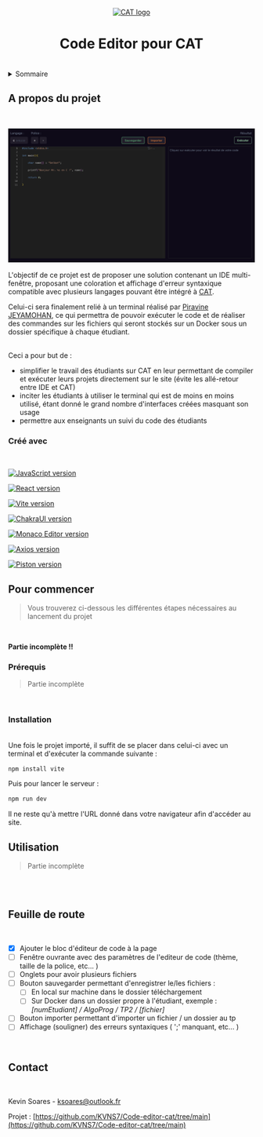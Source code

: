 <p align="center">
  <a href="https://www.cat.savoircoder.fr/accueil/" target="_blank" rel="noopener noreferrer">
    <img width="100" src="https://www.cat.savoircoder.fr/static/moulinette/img/logo/home_logo.png" alt="CAT logo">
  </a>
</p>

<h1 align="center">Code Editor pour CAT</h1>
  
<!--          Sommaire          -->
<br/>
<details>
  <summary>Sommaire</summary>
  <ol>
    <li>
      <a href="#a-propos-du-projet">A propos du projet</a>
      <ul>
        <li><a href="#créé-avec">Créé avec</a></li>
      </ul>
    </li>
    <li>
      <a href="#pour-commencer">Pour commencer</a>
      <ul>
        <li><a href="#prérequis">Prérequis</a></li>
        <li><a href="#installation">Installation</a></li>
      </ul>
    </li>
    <li><a href="#utilisation">Utilisation</a></li>
    <li><a href="#feuille-de-route">Feuille de route</a></li>
    <li><a href="#contact">Contact</a></li>
  </ol>
</details>

<!------------------------------------------------------------------------------------------------------------------------------------------>
## A propos du projet
<!------------------------------------------------------------------------------------------------------------------------------------------>
<br/>

<p align = "center" >
  <a href = "http://localhost:5173/" target="_blank" rel="noopener noreferrer">
    <img width="600" src="public/img/interface-IDE.png" alt="Interface IDE">
  </a>
</p>

L'objectif de ce projet est de proposer une solution contenant un IDE multi-fenêtre, proposant une coloration et affichage d'erreur syntaxique compatible avec plusieurs langages pouvant être intégré à <a href="https://www.cat.savoircoder.fr/accueil/" target="_blank" rel="noopener noreferrer"> CAT</a>.

Celui-ci sera finalement relié à un terminal réalisé par <a href="https://github.com/PiravineJEYAMOHAN" target="_blank" rel="noopener noreferrer">Piravine JEYAMOHAN</a>, ce qui permettra de pouvoir exécuter le code et de réaliser des commandes sur les fichiers qui seront stockés sur un Docker sous un dossier spécifique à chaque étudiant.
<br/><br/>

Ceci a pour but de :
- simplifier le travail des étudiants sur CAT en leur permettant de compiler et exécuter leurs projets directement sur le site (évite les allé-retour entre IDE et CAT)
- inciter les étudiants à utiliser le terminal qui est de moins en moins utilisé, étant donné le grand nombre d'interfaces créées masquant son usage
- permettre aux enseignants un suivi du code des étudiants

<!------------------------------------------------------------------------------------------------------------------------------------------>
### Créé avec 
<!------------------------------------------------------------------------------------------------------------------------------------------>
<br/>

[![JavaScript version][JavaScript-badge]][JavaScript-url]

[![React version][React-badge]][React-url]

[![Vite version][Vite-badge]][Vite-url]

[![ChakraUI version][Chakra-badge]][Chakra-url]

[![Monaco Editor version][MonacoEditor-badge]][MonacoEditor-url]

[![Axios version][Axios-badge]][Axios-url]

[![Piston version][Piston-badge]][Piston-url]


<!------------------------------------------------------------------------------------------------------------------------------------------>
## Pour commencer
<!------------------------------------------------------------------------------------------------------------------------------------------>
> Vous trouverez ci-dessous les différentes étapes nécessaires au lancement du projet
<br/>

**Partie incomplète !!**

<!------------------------------------------------------------------------------------------------------------------------------------------>
### Prérequis
<!------------------------------------------------------------------------------------------------------------------------------------------>
> Partie incomplète
<br/>


<!------------------------------------------------------------------------------------------------------------------------------------------>
### Installation
<!------------------------------------------------------------------------------------------------------------------------------------------>
<br/>
Une fois le projet importé, il suffit de se placer dans celui-ci avec un terminal et d'exécuter la commande suivante :

```sh
npm install vite
```

Puis pour lancer le serveur :

```sh
npm run dev 
```

Il ne reste qu'à mettre l'URL donné dans votre navigateur afin d'accéder au site.

<!------------------------------------------------------------------------------------------------------------------------------------------>
## Utilisation
<!------------------------------------------------------------------------------------------------------------------------------------------>
> Partie incomplète
<br/>

<br/>

<!------------------------------------------------------------------------------------------------------------------------------------------>
## Feuille de route
<!------------------------------------------------------------------------------------------------------------------------------------------>
<br/>

- [x] Ajouter le bloc d'éditeur de code à la page
- [ ] Fenêtre ouvrante avec des paramètres de l'editeur de code (thème, taille de la police, etc... )
- [ ] Onglets pour avoir plusieurs fichiers
- [ ] Bouton sauvegarder permettant d'enregistrer le/les fichiers :
  - [ ] En local sur machine dans le dossier téléchargement
  - [ ] Sur Docker dans un dossier propre à l'étudiant, exemple : *\[numEtudiant] / AlgoProg / TP2 / \[fichier]*
- [ ] Bouton importer permettant d'importer un fichier / un dossier au tp
- [ ] Affichage (souligner) des erreurs syntaxiques ( ';' manquant, etc... )

<br/>

<!------------------------------------------------------------------------------------------------------------------------------------------>
## Contact
<!------------------------------------------------------------------------------------------------------------------------------------------>
<br/>

Kevin Soares - ksoares@outlook.fr

Projet : [https://github.com/KVNS7/Code-editor-cat/tree/main](https://github.com/KVNS7/Code-editor-cat/tree/main)

<br/>


<!--              --Variables--              -->

[JavaScript-badge]: https://img.shields.io/badge/JavaScript-%23F7DF1E?style=for-the-badge&logo=javascript&labelColor=grey
[JavaScript-url]: https://developer.mozilla.org/fr/docs/Web/JavaScript

[React-badge]: https://img.shields.io/badge/React%20v18.3.1-%2361DAFB?style=for-the-badge&logo=react&labelColor=grey
[React-url]: https://fr.legacy.reactjs.org/

[Vite-badge]: https://img.shields.io/badge/Vite%20v1.6.8-%23646CFF?style=for-the-badge&logo=vite&labelColor=grey
[Vite-url]: https://vitejs.fr/

[Chakra-badge]: https://img.shields.io/badge/Chakra%20v2.8.2-%23319795?style=for-the-badge&logo=chakraui&labelColor=grey
[Chakra-url]: https://v2.chakra-ui.com/docs/components

[MonacoEditor-badge]: https://img.shields.io/badge/Monaco%20Editor%20v0.48.0-%23007ACC?style=for-the-badge&logo=visualstudiocode&logoColor=%23007ACC&labelColor=grey
[MonacoEditor-url]: https://microsoft.github.io/monaco-editor/docs.html

[Axios-badge]: https://img.shields.io/badge/Axios%20v1.6.8-%235A29E4?style=for-the-badge&logo=axios&logoColor=%235A29E4&labelColor=grey
[Axios-url]: https://axios-http.com/fr/docs/intro

[Piston-badge]: https://img.shields.io/badge/Piston-rgb(67%2C126%2C180)?style=for-the-badge&labelColor=black
[Piston-url]: https://piston.readthedocs.io/en/latest/
